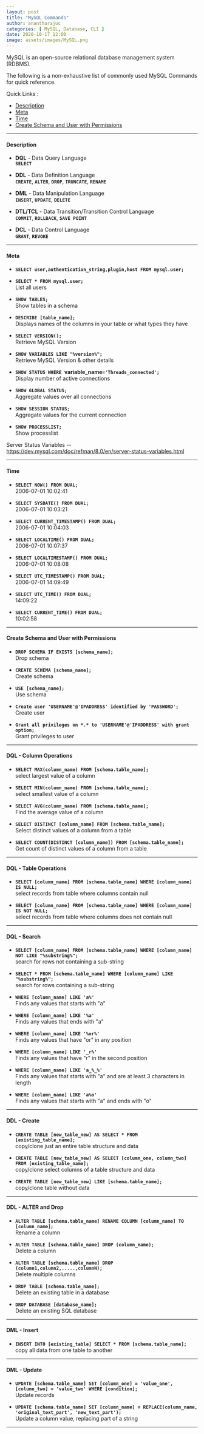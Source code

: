 ```yaml
---
layout: post
title: "MySQL Commands"
author: anantharajuc
categories: [ MySQL, Database, CLI ]
date: 2020-10-17 12:00
image: assets/images/MySQL.png
---
```


MySQL is an open-source relational database management system (RDBMS). 

The following is a non-exhaustive list of commonly used MySQL Commands for quick reference.


Quick Links :

- [Description](#description)
- [Meta](#meta)
- [Time](#time)
- [Create Schema and User with Permissions](#create-schema-and-user-with-permissions)

---

#### Description

*	**DQL** - Data Query Language  
**`SELECT`** 

*	**DDL** - Data Definition Language  
**`CREATE`**, **`ALTER`**, **`DROP`**, **`TRUNCATE`**, **`RENAME`**    

*	**DML** - Data Manipulation Language  
**`INSERT`**, **`UPDATE`**, **`DELETE`**      

*	**DTL/TCL** - Data Transition/Transition Control Language  
**`COMMIT`**, **`ROLLBACK`**, **`SAVE POINT`** 

*	**DCL** - Data Control Language  
**`GRANT`**, **`REVOKE`**              

---

#### Meta

*	**`SELECT user,authentication_string,plugin,host FROM mysql.user;`**  

*	**`SELECT * FROM mysql.user;`**  
List all users                                                  

*	**`SHOW TABLES;`**  
Show tables in a schema                                        

*	**`DESCRIBE [table_name];`**  
Displays names of the columns in your table or what types they have

*	**`SELECT VERSION();`**  
Retrieve MySQL Version                                          

*	**`SHOW VARIABLES LIKE "%version%";`**  
Retrieve MySQL Version & other details                           

*	**`SHOW STATUS WHERE `variable_name`='Threads_connected';`**  
Display number of active connections                             

*	**`SHOW GLOBAL STATUS;`**  
Aggregate values over all connections                            

*	**`SHOW SESSION STATUS;`**  
Aggregate values for the current connection  

*	**`SHOW PROCESSLIST;`**  
Show processlist                                                

Server Status Variables -- https://dev.mysql.com/doc/refman/8.0/en/server-status-variables.html

---

#### Time

*	**`SELECT NOW() FROM DUAL;`**  
2006-07-01 10:02:41

*	**`SELECT SYSDATE() FROM DUAL;`**  
2006-07-01 10:03:21

*	**`SELECT CURRENT_TIMESTAMP() FROM DUAL;`**  
2006-07-01 10:04:03

*	**`SELECT LOCALTIME() FROM DUAL;`**  
2006-07-01 10:07:37 

*	**`SELECT LOCALTIMESTAMP() FROM DUAL;`**  
2006-07-01 10:08:08

*	**`SELECT UTC_TIMESTAMP() FROM DUAL;`**  
2006-07-01 14:09:49

*	**`SELECT UTC_TIME() FROM DUAL;`**  
14:09:22        

*	**`SELECT CURRENT_TIME() FROM DUAL;`**  
10:02:58          

---

#### Create Schema and User with Permissions

*	**`DROP SCHEMA IF EXISTS [schema_name];`**  
Drop schema

*	**`CREATE SCHEMA [schema_name];`**  
Create schema

*	**`USE [schema_name];`**  
Use schema

*	**`Create user 'USERNAME'@'IPADDRESS' identified by 'PASSWORD';`**  
Create user 

*	**`Grant all privileges on *.* to 'USERNAME'@'IPADDRESS' with grant option;`**  
Grant privileges to user

---

#### DQL - Column Operations

*	**`SELECT MAX(column_name) FROM [schema.table_name];`**  
select largest value of a column

*	**`SELECT MIN(column_name) FROM [schema.table_name];`**  
select smallest value of a column

*	**`SELECT AVG(column_name) FROM [schema.table_name];`**  
Find the average value of a column

*	**`SELECT DISTINCT [column_name] FROM [schema.table_name];`**  
Select distinct values of a column from a table

*	**`SELECT COUNT(DISTINCT [column_name]) FROM [schema.table_name];`**  
Get count of distinct values of a column from a table

---

#### DQL - Table Operations

*	**`SELECT [column_name] FROM [schema.table_name] WHERE [column_name] IS NULL;`**  
select records from table where columns contain null

*	**`SELECT [column_name] FROM [schema.table_name] WHERE [column_name] IS NOT NULL;`**  
select records from table where columns does not contain null

---

#### DQL - Search

*	**`SELECT [column_name] FROM [schema.table_name] WHERE [column_name] NOT LIKE "%substring%";`**  
search for rows not containing a sub-string

*	**`SELECT * FROM [schema.table_name] WHERE [column_name] LIKE "%substring%";`**  
search for rows containing a sub-string

*	**`WHERE [column_name] LIKE 'a%'`**  
Finds any values that starts with "a"

*	**`WHERE [column_name] LIKE '%a'`**  
Finds any values that ends with "a"

*	**`WHERE [column_name] LIKE '%or%'`**  
Finds any values that have "or" in any position

*	**`WHERE [column_name] LIKE '_r%'`**  
Finds any values that have "r" in the second position

*	**`WHERE [column_name] LIKE 'a_%_%'`**  
Finds any values that starts with "a" and are at least 3 characters in length

*	**`WHERE [column_name] LIKE 'a%o'`**  
Finds any values that starts with "a" and ends with "o"

---

#### DDL - Create

*	**`CREATE TABLE [new_table_new] AS SELECT * FROM [existing_table_name];`**  
copy/clone just an entire table structure and data 

*	**`CREATE TABLE [new_table_new] AS SELECT [column_one, column_two] FROM [existing_table_name];`**  
copy/clone select columns of a table structure and data

*	**`CREATE TABLE [new_table_new] LIKE [schema.table_name];`**  
copy/clone table without data

---

#### DDL - ALTER and Drop

*	**`ALTER TABLE [schema.table_name] RENAME COLUMN [column_name] TO [column_name];`**  
Rename a column

*	**`ALTER TABLE [schema.table_name] DROP (column_name);`**  
Delete a column

*	**`ALTER TABLE [schema.table_name] DROP (column1,column2,.....,columnN);`**  
Delete multiple columns

*	**`DROP TABLE [schema.table_name];`**  
Delete an existing table in a database

*	**`DROP DATABASE [database_name];`**  
Delete an existing SQL database

---

#### DML - Insert

*	**`INSERT INTO [existing_table] SELECT * FROM [schema.table_name];`**  
copy all data from one table to another

---

#### DML - Update

*	**`UPDATE [schema.table_name] SET [column_one] = 'value_one', [column_two] = 'value_two' WHERE [condition];`**  
Update records

*	**`UPDATE [schema.table_name] SET [column_name] = REPLACE(column_name, 'original_text_part', 'new_text_part');`**  
Update a column value, replacing part of a string

---